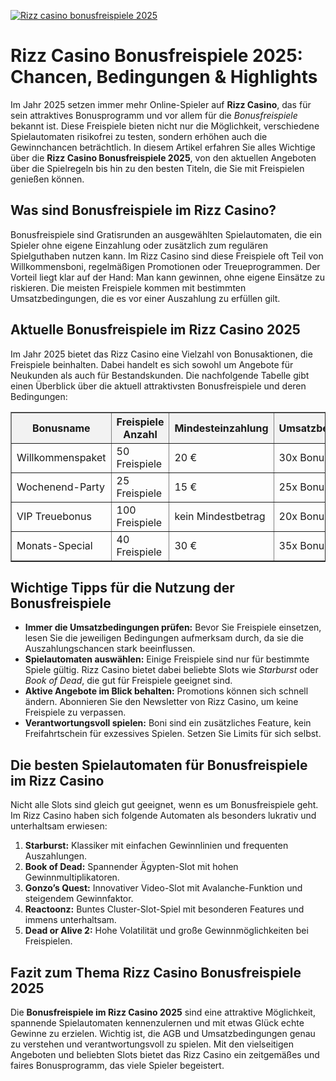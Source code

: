 [![Rizz casino bonusfreispiele 2025](https://123-caf.pages.dev/gitsignup.png)](https://vrmoo.ru/Bt82HjjY)

<h1>Rizz Casino Bonusfreispiele 2025: Chancen, Bedingungen & Highlights</h1>  <p>Im Jahr 2025 setzen immer mehr Online-Spieler auf <strong>Rizz Casino</strong>, das für sein attraktives Bonusprogramm und vor allem für die <em>Bonusfreispiele</em> bekannt ist. Diese Freispiele bieten nicht nur die Möglichkeit, verschiedene Spielautomaten risikofrei zu testen, sondern erhöhen auch die Gewinnchancen beträchtlich. In diesem Artikel erfahren Sie alles Wichtige über die <strong>Rizz Casino Bonusfreispiele 2025</strong>, von den aktuellen Angeboten über die Spielregeln bis hin zu den besten Titeln, die Sie mit Freispielen genießen können.</p>  <h2>Was sind Bonusfreispiele im Rizz Casino?</h2>  <p>Bonusfreispiele sind Gratisrunden an ausgewählten Spielautomaten, die ein Spieler ohne eigene Einzahlung oder zusätzlich zum regulären Spielguthaben nutzen kann. Im Rizz Casino sind diese Freispiele oft Teil von Willkommensboni, regelmäßigen Promotionen oder Treueprogrammen. Der Vorteil liegt klar auf der Hand: Man kann gewinnen, ohne eigene Einsätze zu riskieren. Die meisten Freispiele kommen mit bestimmten Umsatzbedingungen, die es vor einer Auszahlung zu erfüllen gilt.</p>  <h2>Aktuelle Bonusfreispiele im Rizz Casino 2025</h2>  <p>Im Jahr 2025 bietet das Rizz Casino eine Vielzahl von Bonusaktionen, die Freispiele beinhalten. Dabei handelt es sich sowohl um Angebote für Neukunden als auch für Bestandskunden. Die nachfolgende Tabelle gibt einen Überblick über die aktuell attraktivsten Bonusfreispiele und deren Bedingungen:</p>  <table border="1" cellpadding="8" cellspacing="0" style="border-collapse: collapse; width: 100%;">   <thead>     <tr style="background-color: #f2f2f2;">       <th>Bonusname</th>       <th>Freispiele Anzahl</th>       <th>Mindesteinzahlung</th>       <th>Umsatzbedingungen</th>       <th>Gültigkeitsdauer</th>       <th>Spielautomat</th>     </tr>   </thead>   <tbody>     <tr>       <td>Willkommenspaket</td>       <td>50 Freispiele</td>       <td>20 €</td>       <td>30x Bonus</td>       <td>7 Tage</td>       <td>Starburst</td>     </tr>     <tr>       <td>Wochenend-Party</td>       <td>25 Freispiele</td>       <td>15 €</td>       <td>25x Bonus</td>       <td>3 Tage</td>       <td>Book of Dead</td>     </tr>     <tr>       <td>VIP Treuebonus</td>       <td>100 Freispiele</td>       <td>kein Mindestbetrag</td>       <td>20x Bonus</td>       <td>10 Tage</td>       <td>Gonzo’s Quest</td>     </tr>     <tr>       <td>Monats-Special</td>       <td>40 Freispiele</td>       <td>30 €</td>       <td>35x Bonus</td>       <td>5 Tage</td>       <td>Reactoonz</td>     </tr>   </tbody> </table>  <h2>Wichtige Tipps für die Nutzung der Bonusfreispiele</h2>  <ul>   <li><strong>Immer die Umsatzbedingungen prüfen:</strong> Bevor Sie Freispiele einsetzen, lesen Sie die jeweiligen Bedingungen aufmerksam durch, da sie die Auszahlungschancen stark beeinflussen.</li>   <li><strong>Spielautomaten auswählen:</strong> Einige Freispiele sind nur für bestimmte Spiele gültig. Rizz Casino bietet dabei beliebte Slots wie <em>Starburst</em> oder <em>Book of Dead</em>, die gut für Freispiele geeignet sind.</li>   <li><strong>Aktive Angebote im Blick behalten:</strong> Promotions können sich schnell ändern. Abonnieren Sie den Newsletter von Rizz Casino, um keine Freispiele zu verpassen.</li>   <li><strong>Verantwortungsvoll spielen:</strong> Boni sind ein zusätzliches Feature, kein Freifahrtschein für exzessives Spielen. Setzen Sie Limits für sich selbst.</li> </ul>  <h2>Die besten Spielautomaten für Bonusfreispiele im Rizz Casino</h2>  <p>Nicht alle Slots sind gleich gut geeignet, wenn es um Bonusfreispiele geht. Im Rizz Casino haben sich folgende Automaten als besonders lukrativ und unterhaltsam erwiesen:</p>  <ol>   <li><strong>Starburst:</strong> Klassiker mit einfachen Gewinnlinien und frequenten Auszahlungen.</li>   <li><strong>Book of Dead:</strong> Spannender Ägypten-Slot mit hohen Gewinnmultiplikatoren.</li>   <li><strong>Gonzo’s Quest:</strong> Innovativer Video-Slot mit Avalanche-Funktion und steigendem Gewinnfaktor.</li>   <li><strong>Reactoonz:</strong> Buntes Cluster-Slot-Spiel mit besonderen Features und immens unterhaltsam.</li>   <li><strong>Dead or Alive 2:</strong> Hohe Volatilität und große Gewinnmöglichkeiten bei Freispielen.</li> </ol>  <h2>Fazit zum Thema Rizz Casino Bonusfreispiele 2025</h2>  <p>Die <strong>Bonusfreispiele im Rizz Casino 2025</strong> sind eine attraktive Möglichkeit, spannende Spielautomaten kennenzulernen und mit etwas Glück echte Gewinne zu erzielen. Wichtig ist, die AGB und Umsatzbedingungen genau zu verstehen und verantwortungsvoll zu spielen. Mit den vielseitigen Angeboten und beliebten Slots bietet das Rizz Casino ein zeitgemäßes und faires Bonusprogramm, das viele Spieler begeistert.</p>